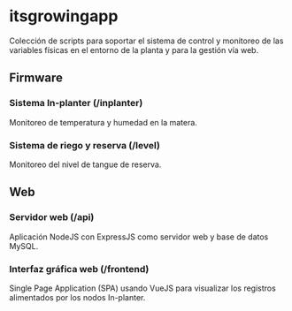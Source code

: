 # itsgrowingapp

Colección de scripts para soportar el sistema de control y monitoreo de las variables físicas en el entorno de la planta y para la gestión vía web.

## Firmware
### Sistema In-planter (/inplanter)
Monitoreo de temperatura y humedad en la matera.
### Sistema de riego y reserva (/level)
Monitoreo del nivel de tangue de reserva.

## Web
### Servidor web (/api)
Aplicación NodeJS con ExpressJS como servidor web y base de datos MySQL.
### Interfaz gráfica web (/frontend)
Single Page Application (SPA) usando VueJS para visualizar los registros alimentados por los nodos In-planter.
